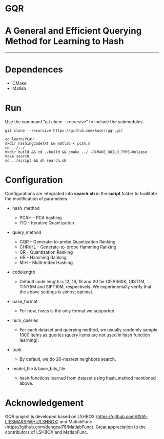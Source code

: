 GQR
==========
# A General and Efficient Querying Method for Learning to Hash
-----------------------------------------------------------------------------------------------------------------

# Dependences
- CMake
- Matlab

# Run
Use the command "git clone --recursive" to include the submodules.
```
git clone --recursive https://github.com/$user/gqr.git
```
```
cd learn/PCAH
mkdir hashingCodeTXT && matlab < pcah.m
cd ../../
mkdir build && cd ./build && cmake ../ -DCMAKE_BUILD_TYPE=Release
make search
cd ../script && sh search.sh
```

# Configuration

Configurations are integrated into **search.sh** in the **script** folder to facilitate the modification of parameters.    


* hash_method  
  - PCAH   - PCA hashing
  - ITQ    - Iterative Quantization
  
* query_method   
  - GQR    - Generate-to-probe Quantization Ranking   
  - GHR/HL - Generate-to-probe Hamming Ranking    
  - QR     - Quantization Ranking  
  - HR     - Hamming Ranking
  - MIH    - Multi-index Hashing
  
* codelength    
  - Default code length is 12, 16, 18 and 20 for CIFAR60K, GIST1M, TINY5M and SIFT10M, respectively. We experimentally verify that the above settings is almost optimal.
  
* base_format
  - For now, fvecs is the only format we supported.
  
* num_queries
  - For each dataset and querying method, we usually randomly sample 1000 items as queries (query items are not used in hash function learning).
 
* topk
  - By default, we do 20-nearest neighbors search.
  
* model_file & base_bits_file
  - hash functions learned from dataset using hash_method mentioned above.
  

# Acknowledgement
GQR project is developed based on LSHBOX (https://github.com/RSIA-LIESMARS-WHU/LSHBOX) and MatlabFunc (https://github.com/dengcai78/MatlabFunc). Great appreciation to the contributors of LSHBOX and MatlabFunc. 
